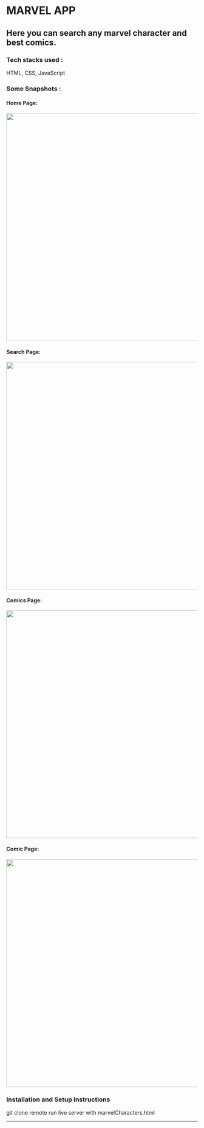 # MARVEL APP
Here you can search any marvel character and best comics.
---
### Tech stacks used :
HTML, CSS, JavaScript

### Some Snapshots :

#### Home Page:
<img width="600px" src="https://drive.google.com/file/d/1N7um8NDC9Vr6-1-975eMU6thg5HdF6Mk/view?usp=sharing"/>

#### Search Page:
<img width="600px" src="https://drive.google.com/file/d/1XyAeB3fg4NpgW68D38vU9WbJb5gLJUsa/view?usp=sharing"/>

#### Comics Page:
<img width="600px" src="https://drive.google.com/file/d/1a7QcoQPcmE3nUBvDJK3dkKF144w7UM8k/view?usp=sharing"/>

#### Comic Page:
<img width="600px" src="https://drive.google.com/file/d/1tVHOraetb1Y79XOozhuXQ-gsLWOVVkYT/view?usp=sharing"/>


### Installation and Setup Instructions

git clone remote
run live server with marvelCharacters.html

<hr/>

